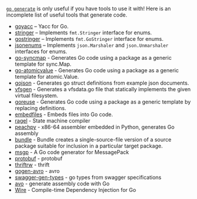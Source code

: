 [`go generate`](https://blog.golang.org/generate) is only useful if you have tools to use it with! Here is an incomplete list of useful tools that generate code.

* [goyacc](https://godoc.org/golang.org/x/tools/cmd/goyacc) – Yacc for Go.
* [stringer](https://godoc.org/golang.org/x/tools/cmd/stringer) – Implements `fmt.Stringer` interface for enums.
* [gostringer](https://godoc.org/github.com/sourcegraph/gostringer) – Implements `fmt.GoStringer` interface for enums.
* [jsonenums](https://github.com/campoy/jsonenums) – Implements `json.Marshaler` and `json.Unmarshaler` interfaces for enums.
* [go-syncmap](https://github.com/searKing/go-syncmap) - Generates Go code using a package as a generic template for sync.Map.
* [go-atomicvalue](https://github.com/searKing/go-atomicvalue) - Generates Go code using a package as a generic template for atomic.Value.
* [gojson](https://github.com/ChimeraCoder/gojson) - Generates go struct definitions from example json documents.
* [vfsgen](https://github.com/shurcooL/vfsgen) - Generates a vfsdata.go file that statically implements the given virtual filesystem.
* [goreuse](https://github.com/dc0d/goreuse) - Generates Go code using a package as a generic template by replacing definitions.
* [embedfiles](https://4d63.com/embedfiles) - Embeds files into Go code.
* [ragel](https://www.colm.net/open-source/ragel/) - State machine compiler
* [peachpy](https://github.com/Maratyszcza/PeachPy) - x86-64 assembler embedded in Python, generates Go assembly
* [bundle](https://godoc.org/golang.org/x/tools/cmd/bundle) - Bundle creates a single-source-file version of a source package suitable for inclusion in a particular target package.
* [msgp](https://github.com/tinylib/msgp) - A Go code generator for MessagePack
* [protobuf](https://github.com/golang/protobuf) - protobuf
* [thriftrw](https://github.com/thriftrw/thriftrw-go) - thrift
* [gogen-avro](https://github.com/actgardner/gogen-avro) - avro
* [swagger-gen-types](https://github.com/dnephin/swagger-gen-types) - go types from swagger specifications
* [avo](https://github.com/mmcloughlin/avo) - generate assembly code with Go
* [Wire](https://github.com/google/wire) - Compile-time Dependency Injection for Go